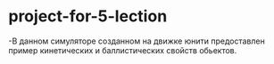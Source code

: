 # project-for-5-lection
-В данном симуляторе созданном на движке юнити предоставлен пример кинетических и баллистических свойств обьектов.
